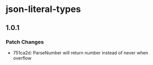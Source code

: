 # json-literal-types

## 1.0.1

### Patch Changes

- 751ca2d: ParseNumber will return number instead of never when overflow
